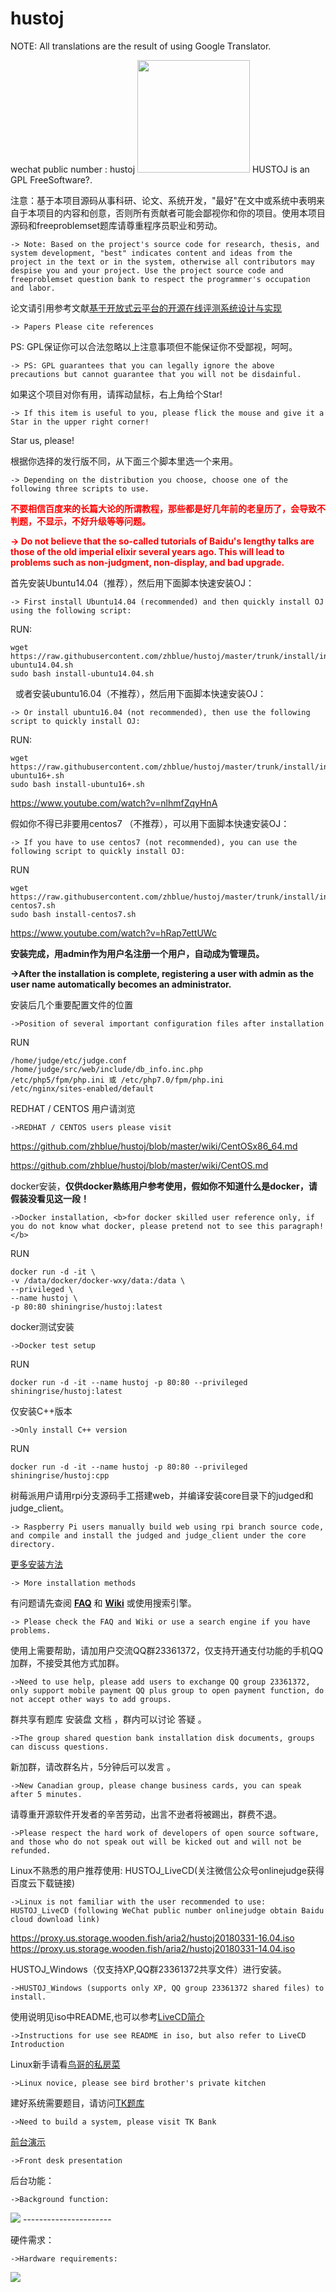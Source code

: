 hustoj
======
NOTE: All translations are the result of using Google Translator.

<!-- 微信公众号:hustoj -->
wechat public number : hustoj
<img src="http://hustoj.com/wx.jpg" height="180">
HUSTOJ is an GPL FreeSoftware?.
<!--HUSTOJ 是采用GPL的自由软件-->


注意：基于本项目源码从事科研、论文、系统开发，"最好"在文中或系统中表明来自于本项目的内容和创意，否则所有贡献者可能会鄙视你和你的项目。使用本项目源码和freeproblemset题库请尊重程序员职业和劳动。

    
    -> Note: Based on the project's source code for research, thesis, and system development, "best" indicates content and ideas from the project in the text or in the system, otherwise all contributors may despise you and your project. Use the project source code and freeproblemset question bank to respect the programmer's occupation and labor.
    

论文请引用参考文献[基于开放式云平台的开源在线评测系统设计与实现](http://kns.cnki.net/KCMS/detail/detail.aspx?dbcode=CJFQ&dbname=CJFD2012&filename=JSJA2012S3088&uid=WEEvREcwSlJHSldRa1FhdXNXYXJwcFhRL1Z1Q2lKUDFMNGd0TnJVVlh4bz0=$9A4hF_YAuvQ5obgVAqNKPCYcEjKensW4ggI8Fm4gTkoUKaID8j8gFw!!&v=MjgwNTExVDNxVHJXTTFGckNVUkwyZlllWm1GaURsV3IvQUx6N0JiN0c0SDlPdnJJOU5iSVI4ZVgxTHV4WVM3RGg=)
    
    -> Papers Please cite references
    

PS: GPL保证你可以合法忽略以上注意事项但不能保证你不受鄙视，呵呵。

    
    -> PS: GPL guarantees that you can legally ignore the above precautions but cannot guarantee that you will not be disdainful.
    

如果这个项目对你有用，请挥动鼠标，右上角给个Star!

    
    -> If this item is useful to you, please flick the mouse and give it a Star in the upper right corner!
    

Star us, please!


根据你选择的发行版不同，从下面三个脚本里选一个来用。

    
    -> Depending on the distribution you choose, choose one of the following three scripts to use.
    

<font color='red'><b>不要相信百度来的长篇大论的所谓教程，那些都是好几年前的老皇历了，会导致不判题，不显示，不好升级等等问题。</b></font>

<font color='red'><b>-> Do not believe that the so-called tutorials of Baidu's lengthy talks are those of the old imperial elixir several years ago. This will lead to problems such as non-judgment, non-display, and bad upgrade.</b></font> 


首先安装Ubuntu14.04（推荐），然后用下面脚本快速安装OJ：  

    
    -> First install Ubuntu14.04 (recommended) and then quickly install OJ using the following script:
    
RUN:

    wget https://raw.githubusercontent.com/zhblue/hustoj/master/trunk/install/install-ubuntu14.04.sh
    sudo bash install-ubuntu14.04.sh
  
或者安装ubuntu16.04（不推荐），然后用下面脚本快速安装OJ：  

    
    -> Or install ubuntu16.04 (not recommended), then use the following script to quickly install OJ:

RUN:

    wget https://raw.githubusercontent.com/zhblue/hustoj/master/trunk/install/install-ubuntu16+.sh
    sudo bash install-ubuntu16+.sh


https://www.youtube.com/watch?v=nlhmfZqyHnA 


假如你不得已非要用centos7 （不推荐），可以用下面脚本快速安装OJ：  

    
    -> If you have to use centos7 (not recommended), you can use the following script to quickly install OJ:

RUN

    wget https://raw.githubusercontent.com/zhblue/hustoj/master/trunk/install/install-centos7.sh
    sudo bash install-centos7.sh
    
https://www.youtube.com/watch?v=hRap7ettUWc


<b>安装完成，用admin作为用户名注册一个用户，自动成为管理员。</b>

<b>->After the installation is complete, registering a user with admin as the user name automatically becomes an administrator.</b>


安装后几个重要配置文件的位置

    
    ->Position of several important configuration files after installation
    
RUN

    /home/judge/etc/judge.conf
    /home/judge/src/web/include/db_info.inc.php
    /etc/php5/fpm/php.ini 或 /etc/php7.0/fpm/php.ini
    /etc/nginx/sites-enabled/default

REDHAT / CENTOS 用户请浏览 

    
    ->REDHAT / CENTOS users please visit


https://github.com/zhblue/hustoj/blob/master/wiki/CentOSx86_64.md

https://github.com/zhblue/hustoj/blob/master/wiki/CentOS.md


docker安装，<b>仅供docker熟练用户参考使用，假如你不知道什么是docker，请假装没看见这一段！</b>

    
    ->Docker installation, <b>for docker skilled user reference only, if you do not know what docker, please pretend not to see this paragraph!</b>

RUN

    docker run -d -it \
    -v /data/docker/docker-wxy/data:/data \
    --privileged \
    --name hustoj \
    -p 80:80 shiningrise/hustoj:latest


docker测试安装

    
    ->Docker test setup
    
RUN

    docker run -d -it --name hustoj -p 80:80 --privileged shiningrise/hustoj:latest


仅安装C++版本
    
    ->Only install C++ version
	
RUN

    docker run -d -it --name hustoj -p 80:80 --privileged shiningrise/hustoj:cpp



树莓派用户请用rpi分支源码手工搭建web，并编译安装core目录下的judged和judge_client。

    
    -> Raspberry Pi users manually build web using rpi branch source code, and compile and install the judged and judge_client under the core directory.
    

[更多安装方法](https://github.com/zhblue/hustoj/blob/master/trunk/install/README)
    
    -> More installation methods


有问题请先查阅
<b>[FAQ](https://github.com/zhblue/hustoj/blob/master/wiki/FAQ.md)</b> 和
<b>[Wiki](https://github.com/zhblue/hustoj/tree/master/wiki)</b> 或使用搜索引擎。  
    
    -> Please check the FAQ and Wiki or use a search engine if you have problems.


使用上需要帮助，请加用户交流QQ群23361372，仅支持开通支付功能的手机QQ加群，不接受其他方式加群。
    
    ->Need to use help, please add users to exchange QQ group 23361372, only support mobile payment QQ plus group to open payment function, do not accept other ways to add groups.


群共享有题库 安装盘 文档 ，群内可以讨论 答疑 。
    
    ->The group shared question bank installation disk documents, groups can discuss questions.


新加群，请改群名片，5分钟后可以发言 。
    
    ->New Canadian group, please change business cards, you can speak after 5 minutes.


请尊重开源软件开发者的辛苦劳动，出言不逊者将被踢出，群费不退。
    
    ->Please respect the hard work of developers of open source software, and those who do not speak out will be kicked out and will not be refunded.


Linux不熟悉的用户推荐使用:
HUSTOJ_LiveCD(关注微信公众号onlinejudge获得百度云下载链接)
    
    ->Linux is not familiar with the user recommended to use: HUSTOJ_LiveCD (following WeChat public number onlinejudge obtain Baidu cloud download link)

https://proxy.us.storage.wooden.fish/aria2/hustoj20180331-16.04.iso
https://proxy.us.storage.wooden.fish/aria2/hustoj20180331-14.04.iso


HUSTOJ_Windows（仅支持XP,QQ群23361372共享文件）进行安装。
    
    ->HUSTOJ_Windows (supports only XP, QQ group 23361372 shared files) to install.


使用说明见iso中README,也可以参考[LiveCD简介](https://github.com/zhblue/hustoj/tree/master/wiki/HUSTOJ_LiveCD.md)  
    
    ->Instructions for use see README in iso, but also refer to LiveCD Introduction


Linux新手请看[鸟哥的私房菜](http://cn.linux.vbird.org/linux_basic/linux_basic.php)
    
    ->Linux novice, please see bird brother's private kitchen


建好系统需要题目，请访问[TK题库](http://tk.hustoj.com/)
    
    ->Need to build a system, please visit TK Bank


[前台演示](http://hustoj.com/oj/)
    
    ->Front desk presentation


后台功能：
    
    ->Background function:
<img src="https://raw.githubusercontent.com/zhblue/hustoj/master/wiki/menu.png" >
----------------------


硬件需求：
    
    ->Hardware requirements:
<img src="https://raw.githubusercontent.com/zhblue/hustoj/master/wiki/hardware.png" >


